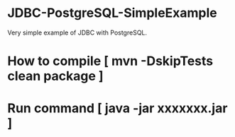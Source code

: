 # JDBC-PostgreSQL-SimpleExample
Very simple example of JDBC with PostgreSQL.

# How to compile [ mvn -DskipTests clean package ]

# Run command [ java -jar xxxxxxx.jar ]
